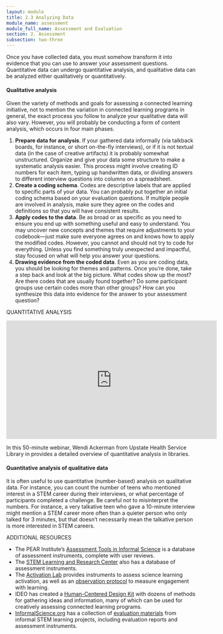 ```yaml
---
layout: module
title: 2.3 Analyzing Data
module_name: assessment
module_full_name: Assessment and Evaluation
section: 2. Assessment
subsection: two-three
---
```


Once you have collected data, you must somehow transform it into evidence that you can use to answer your assessment questions. Quantitative data can undergo quantitative analysis, and qualitative data can be analyzed either qualitatively or quantitatively.  

#### Qualitative analysis 

Given the variety of methods and goals for assessing a connected learning initiative, not to mention the variation in connected learning programs in general, the exact process you follow to analyze your qualitative data will also vary. However, you will probably be conducting a form of content analysis, which occurs in four main phases.  

1. **Prepare data for analysis**. If your gathered data informally (via talkback boards, for instance, or short on-the-fly interviews), or if it is not textual data (in the case of creative artifacts) it is probably somewhat unstructured. Organize and give your data some structure to make a systematic analysis easier. This process might involve creating ID numbers for each item, typing up handwritten data, or dividing answers to different interview questions into columns on a spreadsheet.  
2. **Create a coding schema**. Codes are descriptive labels that are applied to specific parts of your data. You can probably put together an initial coding schema based on your evaluation questions. If multiple people are involved in analysis, make sure they agree on the codes and definitions so that you will have consistent results.  
3. **Apply codes to the data**. Be as broad or as specific as you need to ensure you end up with something useful and easy to understand. You may uncover new concepts and themes that require adjustments to your codebook—just make sure everyone agrees on  and knows how to apply the modified codes. However, you cannot and should not try to code for everything. Unless you find something truly unexpected and impactful, stay focused on what will help you answer your questions.  
4. **Drawing evidence from the coded data**. Even as you are coding data, you should be looking for themes and patterns. Once you’re done, take a step back and look at the big picture. What codes show up the most? Are there codes that are usually found together? Do some participant groups use certain codes more than other groups? How can you synthesize this data into evidence for the answer to your assessment question?  

 
<div class="explanatory">  

  <p><span class="box-title">QUANTITATIVE ANALYSIS</span></p> 
<iframe width="560" height="315" src="https://www.youtube.com/embed/2kVnsbGdanI" frameborder="0" allow="accelerometer; autoplay; encrypted-media; gyroscope; picture-in-picture" allowfullscreen></iframe>
<p>In this 50-minute webinar, Wendi Ackerman from Upstate Health Service Library in provides a detailed overview of quantitative analysis in libraries.</p> 

  </div>
<div>

</div>

#### Quantitative analysis of qualitative data 

It is often useful to use quantitative (number-based) analysis on qualitative data. For instance, you can count the number of teens who mentioned interest in a STEM career during their interviews, or what percentage of participants completed a challenge. Be careful not to misinterpret the numbers. For instance, a very talkative teen who gave a 10-minute interview might mention a STEM career more often than a quieter person who only talked for 3 minutes, but that doesn’t necessarily mean the talkative person is more interested in STEM careers.  

<div class="explanatory">  

  <p><span class="box-title">ADDITIONAL RESOURCES</span></p> 
<ul>
<li>The PEAR Institute’s <a href="http://www.pearweb.org/atis/reviews/420" target="_blank">Assessment Tools in Informal Science</a> is a database of assessment instruments, complete with user reviews.</li> 

<li>The <a href="http://stelar.edc.org/resources" target="_blank">STEM Learning and Research Center</a> also has a database of assessment instruments.</li>  

<li>The <a href="" target="_blank">Activation Lab</a> provides instruments to assess science learning activation, as well as an <a href="http://www.activationlab.org/wp-content/uploads/2014/07/ObservationProtocolFINAL.pdf" target="_blank">observation protocol</a> to measure engagement with learning.</li>  

<li>IDEO has created a <a href="http://www.designkit.org/methods" target="_blank">Human-Centered Design Kit</a> with dozens of methods for gathering ideas and information, many of which can be used for creatively assessing connected learning programs.</li>  

<li><a href="http://www.informalscience.org" target="_blank">InformalScience.org</a> has a collection of <a href="http://www.informalscience.org/evaluation/browse-evaluation?search_api_views_fulltext=&sort_by=field_resource_date_value" target="_blank">evaluation materials</a> from informal STEM learning projects, including evaluation reports and assessment instruments.</li>
</ul>
</div>


